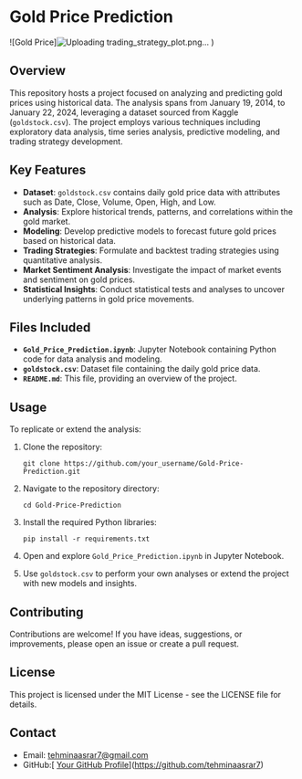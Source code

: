 

# Gold Price Prediction

![Gold Price]![Uploading trading_strategy_plot.png…]()
)

## Overview

This repository hosts a project focused on analyzing and predicting gold prices using historical data. The analysis spans from January 19, 2014, to January 22, 2024, leveraging a dataset sourced from Kaggle (`goldstock.csv`). The project employs various techniques including exploratory data analysis, time series analysis, predictive modeling, and trading strategy development.

## Key Features

- **Dataset**: `goldstock.csv` contains daily gold price data with attributes such as Date, Close, Volume, Open, High, and Low.
- **Analysis**: Explore historical trends, patterns, and correlations within the gold market.
- **Modeling**: Develop predictive models to forecast future gold prices based on historical data.
- **Trading Strategies**: Formulate and backtest trading strategies using quantitative analysis.
- **Market Sentiment Analysis**: Investigate the impact of market events and sentiment on gold prices.
- **Statistical Insights**: Conduct statistical tests and analyses to uncover underlying patterns in gold price movements.

## Files Included

- **`Gold_Price_Prediction.ipynb`**: Jupyter Notebook containing Python code for data analysis and modeling.
- **`goldstock.csv`**: Dataset file containing the daily gold price data.
- **`README.md`**: This file, providing an overview of the project.

## Usage

To replicate or extend the analysis:

1. Clone the repository:
   ```
   git clone https://github.com/your_username/Gold-Price-Prediction.git
   ```
   
2. Navigate to the repository directory:
   ```
   cd Gold-Price-Prediction
   ```
   
3. Install the required Python libraries:
   ```
   pip install -r requirements.txt
   ```
   
4. Open and explore `Gold_Price_Prediction.ipynb` in Jupyter Notebook.

5. Use `goldstock.csv` to perform your own analyses or extend the project with new models and insights.

## Contributing

Contributions are welcome! If you have ideas, suggestions, or improvements, please open an issue or create a pull request.

## License

This project is licensed under the MIT License - see the LICENSE file for details.

## Contact

- Email: tehminaasrar7@gmail.com
- GitHub:[ [Your GitHub Profile](https://github.com/your_username)](https://github.com/tehminaasrar7)
